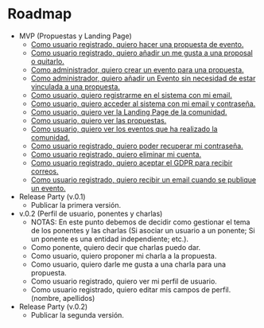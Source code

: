 # Roadmap
* MVP (Propuestas y Landing Page)
	* [Como usuario registrado, quiero hacer una propuesta de evento.](https://tree.taiga.io/project/aalmiramolla-meetupselector/us/3)
	* [Como usuario registrado, quiero añadir un me gusta a una proposal o quitarlo.](https://tree.taiga.io/project/aalmiramolla-meetupselector/us/6)
	* [Como administrador, quiero crear un evento para una propuesta.](https://tree.taiga.io/project/aalmiramolla-meetupselector/us/14)
	* [Como administrador, quiero añadir un Evento sin necesidad de estar vinculada a una propuesta.](https://tree.taiga.io/project/aalmiramolla-meetupselector/us/31)
	* [Como usuario, quiero registrarme en el sistema con mi email.](https://tree.taiga.io/project/aalmiramolla-meetupselector/us/52)
	* [Como usuario, quiero acceder al sistema con mi email y contraseña.](https://tree.taiga.io/project/aalmiramolla-meetupselector/us/53)
	* [Como usuario, quiero ver la Landing Page de la comunidad.](https://tree.taiga.io/project/aalmiramolla-meetupselector/us/54)
	* [Como usuario, quiero ver las propuestas.](https://tree.taiga.io/project/aalmiramolla-meetupselector/us/49)
	* [Como usuario, quiero ver los eventos que ha realizado la comunidad.](https://tree.taiga.io/project/aalmiramolla-meetupselector/us/55)
	* [Como usuario registrado, quiero poder recuperar mi contraseña.](https://tree.taiga.io/project/aalmiramolla-meetupselector/us/56)
	* [Como usuario registrado, quiero eliminar mi cuenta.](https://tree.taiga.io/project/aalmiramolla-meetupselector/us/57)
	* [Como usuario registrado, quiero aceptar el GDPR para recibir correos.](https://tree.taiga.io/project/aalmiramolla-meetupselector/us/58)
	* [Como usuario registrado, quiero recibir un email cuando se publique un evento.](https://tree.taiga.io/project/aalmiramolla-meetupselector/us/11)
* Release Party (v.0.1)
	* Publicar la primera versión.
* v.0.2 (Perfil de usuario, ponentes y charlas)
	* NOTAS: En este punto debemos de decidir como gestionar el tema de los ponentes y las charlas (Si asociar un usuario a un ponente; Si un ponente es una entidad independiente; etc.).
	* Como ponente, quiero decir que charlas puedo dar.
	* Como usuario, quiero proponer mi charla a la propuesta.
	* Como usuario, quiero darle me gusta a una charla para una propuesta.
	* Como usuario registrado, quiero ver mi perfil de usuario.
	* Como usuario registrado, quiero editar mis campos de perfil. (nombre, apellidos)
* Release Party (v.0.2)
	* Publicar la segunda versión.

